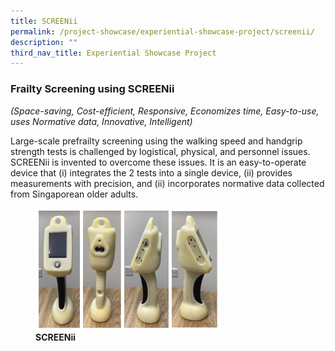 ```yaml
---
title: SCREENii
permalink: /project-showcase/experiential-showcase-project/screenii/
description: ""
third_nav_title: Experiential Showcase Project
---
```

### Frailty Screening using SCREENii  

*(Space-saving, Cost-efficient, Responsive, Economizes time, Easy-to-use, uses Normative data, Innovative, Intelligent)*

Large-scale prefrailty screening using the walking speed and handgrip strength tests is challenged by logistical, physical, and personnel issues. SCREENii is invented to overcome these issues. It is an easy-to-operate device that (i) integrates the 2 tests into a single device, (ii) provides measurements with precision, and (ii) incorporates normative data collected from Singaporean older adults.

<figure>
<img style="width:70%" src="/images/Experiential%20Showcases/SCREENii/screenii%20product.png" align="centre">
<figcaption> <strong> SCREENii  </strong> </figcaption>
</figure>

